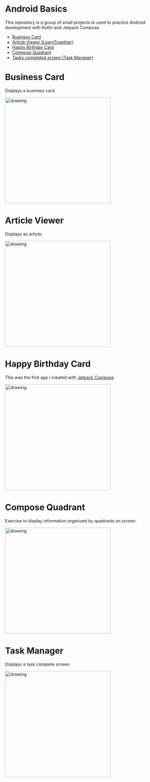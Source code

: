 # Android Basics

This repository is a group of small projects to used to practice Android development with Kotlin and Jetpack Compose.
- [Business Card](https://github.com/igorbesantos/android-basics#business-card)
- [Article Viewer (LearnTogether)](https://github.com/igorbesantos/android-basics#article-viewer)
- [Happy Birthday Card](https://github.com/igorbesantos/android-basics#happy-birthday-card)
- [Compose Quadrant](https://github.com/igorbesantos/android-basics#compose-quadrant)
- [Tasks completed screen (Task Manager)](https://github.com/igorbesantos/android-basics#task-manager)

# Business Card

Displays a business card.

<img src="https://github.com/igorbesantos/android-basics/assets/20291292/f893d7a3-26c4-4beb-845f-3b181b2feff9" alt="drawing" height="350"/>

# Article Viewer

Displays an article.

<img src="https://github.com/igorbesantos/android-basics/assets/20291292/f2e1ee63-b844-415f-9c22-83ebaeb2efcf" alt="drawing" height="350"/>

# Happy Birthday Card

This was the first app I created with [Jetpack Compose](https://developer.android.com/jetpack/compose).

<img src="https://github.com/igorbesantos/android-basics/assets/20291292/29f7d504-1acc-4ef1-9eeb-035edb2b2692" alt="drawing" height="350"/>

# Compose Quadrant

Exercise to display information organized by quadrants on screen.

<img src="https://github.com/igorbesantos/android-basics/assets/20291292/de915623-0a81-41f1-9119-e572e5de8e5a" alt="drawing" height="350"/>

# Task Manager

Displays a task complete screen.

<img src="https://github.com/igorbesantos/android-basics/assets/20291292/fa201f1c-40eb-4bc7-b66f-497f8ec10b7a" alt="drawing" height="350"/>

